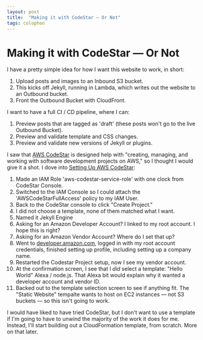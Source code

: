 ```yaml
---
layout: post
title:  "Making it with CodeStar — Or Not"
tags: colophon
---
```


# Making it with CodeStar — Or Not

I have a pretty simple idea for how I want this website to work, in short:
1. Upload posts and images to an Inbound S3 bucket.
1. This kicks off Jekyll, running in Lambda, which writes out the website to an Outbound bucket.
1. Front the Outbound Bucket with CloudFront.

I want to have a full CI / CD pipeline, where I can:
1. Preview posts that are tagged as 'draft' (these posts won't go to the live Outbound Bucket).
1. Preview and validate template and CSS changes.
1. Preview and validate new versions of Jekyll or plugins.

I saw that [AWS CodeStar](https://docs.aws.amazon.com/codestar) is designed help with "creating, managing, and working with software development projects on AWS," so I thought I would give it a shot. I dove into [Setting Up AWS CodeStar](https://docs.aws.amazon.com/codestar/latest/userguide/setting-up.html):


1. Made an IAM Role 'aws-codestar-service-role' with one clock from CodeStar Console.
1. Switched to the IAM Console so I could attach the 'AWSCodeStarFullAccess' policy to my IAM User.
1. Back to the CodeStar console to click "Create Project."
1. I did not choose a template, none of them matched what I want.
1. Named it Jekyll Engine
1. Asking for an Amazon Developer Account? I linked to my root account. I hope this is right?
1. Asking for an Amazon Vendor Account? Where do I set that up?
1. Went to [developer.amazon.com](https://developer.amazon.com), logged in with my root account credentials, finished setting up profile, including setting up a company name.
1. Restarted the Codestar Project setup, now I see my vendor account.
1. At the confirmation screen, I see that I _did_ select a template: "Hello World"  Alexa / node.js. That Alexa bit would explain why it wanted a developer account and vendor ID.
1. Backed out to the template selection screen to see if anything fit. The "Static Website" tempalte wants to host on EC2 instances — not S3 buckets — so this isn't going to work.

I would have liked to have tried CodeStar, but I don't want to use a template if I'm going to have to unwind the majority of the work it does for me. Instead, I'll start building out a CloudFormation template, from scratch. More on that later.